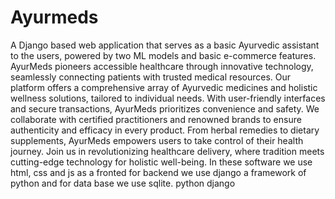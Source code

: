 # Ayurmeds
A Django based web application that serves as a basic Ayurvedic assistant to the users, powered by two ML models and basic e-commerce features.
AyurMeds pioneers accessible healthcare through innovative technology, seamlessly connecting patients with trusted medical resources. Our platform offers a comprehensive array of Ayurvedic medicines and holistic wellness solutions, tailored to individual needs. With user-friendly interfaces and secure transactions, AyurMeds prioritizes convenience and safety. We collaborate with certified practitioners and renowned brands to ensure authenticity and efficacy in every product. From herbal remedies to dietary supplements, AyurMeds empowers users to take control of their health journey. Join us in revolutionizing healthcare delivery, where tradition meets cutting-edge technology for holistic well-being. In these software we use html, css and js as a fronted for backend we use django a framework of python and for data base we use sqlite.
python
django
